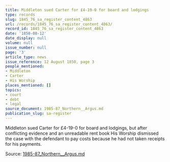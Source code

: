 ```yaml
---
title: Middleton sued Carter for £4-19-0 for board and lodgings
type: records
slug: 1845_76_sa_register_content_4863
url: /records/1845_76_sa_register_content_4863/
record_id: 1845_76_sa_register_content_4863
date: '1850-08-12'
date_display: null
volume: null
issue_number: null
page: '3'
article_type: news
issue_reference: 12 August 1850, page 3
people_mentioned:
- Middleton
- Carter
- His Worship
places_mentioned: []
topics:
- court
- debt
- legal
source_document: 1985-87_Northern__Argus.md
publication_slug: sa-register
---
```


Middleton sued Carter for £4-19-0 for board and lodgings, but after conflicting evidence and an unreadable rent book His Worship dismissed the case with the defendant to pay costs because he had not taken receipts for his payments.

Source: [1985-87_Northern__Argus.md](/downloads/markdown/1985-87_Northern__Argus.md)
